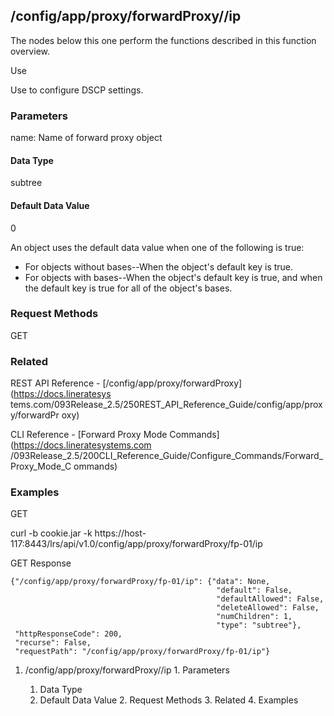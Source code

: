 ## /config/app/proxy/forwardProxy/<name>/ip

The nodes below this one perform the functions described in this function
overview.

Use

Use to configure DSCP settings.

### Parameters

name: Name of forward proxy object

#### Data Type

subtree

#### Default Data Value

0

An object uses the default data value when one of the following is true:

  * For objects without bases--When the object's default key is true.
  * For objects with bases--When the object's default key is true, and when the default key is true for all of the object's bases.

### Request Methods

GET

### Related

REST API Reference - [/config/app/proxy/forwardProxy](https://docs.lineratesys
tems.com/093Release_2.5/250REST_API_Reference_Guide/config/app/proxy/forwardPr
oxy)

CLI Reference - [Forward Proxy Mode Commands](https://docs.lineratesystems.com
/093Release_2.5/200CLI_Reference_Guide/Configure_Commands/Forward_Proxy_Mode_C
ommands)

### Examples

GET

curl -b cookie.jar -k
https://host-117:8443/lrs/api/v1.0/config/app/proxy/forwardProxy/fp-01/ip

GET Response

    
    {"/config/app/proxy/forwardProxy/fp-01/ip": {"data": None,
                                                  "default": False,
                                                  "defaultAllowed": False,
                                                  "deleteAllowed": False,
                                                  "numChildren": 1,
                                                  "type": "subtree"},
     "httpResponseCode": 200,
     "recurse": False,
     "requestPath": "/config/app/proxy/forwardProxy/fp-01/ip"}
    

  1. /config/app/proxy/forwardProxy/<name>/ip
    1. Parameters
      1. Data Type
      2. Default Data Value
    2. Request Methods
    3. Related
    4. Examples

